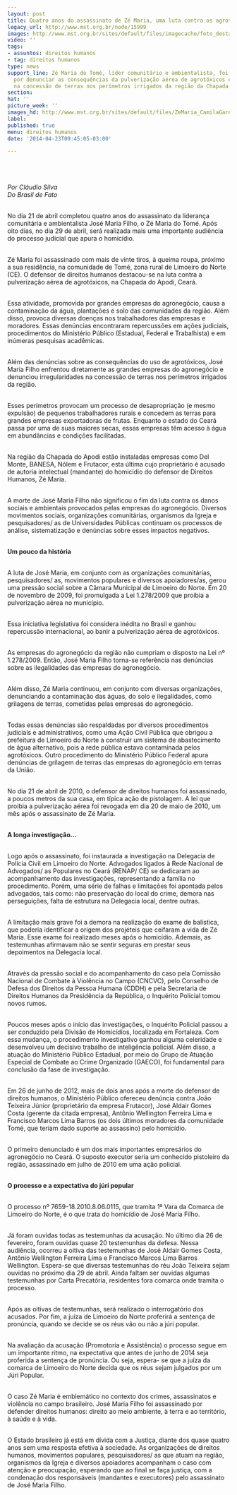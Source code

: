 ```yaml
---
layout: post
title: Quatro anos do assassinato de Zé Maria, uma luta contra os agrotóxicos e justiça
legacy_url: http://www.mst.org.br/node/15999
images: http://www.mst.org.br/sites/default/files/imagecache/foto_destaque/ZeMaria_CamilaGarcia.JPG
video: ''
tags:
- assuntos: direitos humanos
- tag: direitos humanos
type: news
support_line: Zé Maria do Tomé, líder comunitário e ambientalista, foi assassinado
  por denunciar as consequências da pulverização aérea de agrotóxicos e irregularidades
  na concessão de terras nos perímetros irrigados da região da Chapada do Apodi, Ceará.
section: 
hat: ''
picture_week: ''
images_hd: http://www.mst.org.br/sites/default/files/ZeMaria_CamilaGarcia.JPG
label: 
published: true
menu: direitos humanos
date: '2014-04-23T09:45:05-03:00'

---
```

<p><em><img style="margin: 10px;" src="http://www.mst.org.br/sites/default/files/ZeMaria_CamilaGarcia.JPG" alt=""><br><br></em></p><p><em>Por Cláudio Silva<br>Do Brasil de Fato</em></p><p><br>No dia 21 de abril completou quatro anos do assassinato da liderança comunitária e ambientalista José Maria Filho, o Zé Maria do Tomé. Após oito dias, no dia 29 de abril, será realizada mais uma importante audiência do processo judicial que apura o homicídio.</p><p><br>Zé Maria foi assassinado com mais de vinte tiros, à queima roupa, próximo a sua residência, na comunidade de Tomé, zona rural de Limoeiro do Norte (CE). O defensor de direitos humanos destacou-se na luta contra a pulverização aérea de agrotóxicos, na Chapada do Apodi, Ceará.</p><p><br>Essa atividade, promovida por grandes empresas do agronegócio, causa a contaminação da água, plantações e solo das comunidades da região. Além disso, provoca diversas doenças nos trabalhadores das empresas e moradores. Essas denúncias encontraram repercussões em ações judiciais, procedimentos do Ministério Público (Estadual, Federal e Trabalhista) e em inúmeras pesquisas acadêmicas.</p><p><br>Além das denúncias sobre as consequências do uso de agrotóxicos, José Maria Filho enfrentou diretamente as grandes empresas do agronegócio e denunciou irregularidades na concessão de terras nos perímetros irrigados da região.</p><p><br>Esses perímetros provocam um processo de desapropriação (e mesmo expulsão) de pequenos trabalhadores rurais e concedem as terras para grandes empresas exportadoras de frutas. Enquanto o estado do Ceará passa por uma de suas maiores secas, essas empresas têm acesso à água em abundâncias e condições facilitadas.</p><p><br>Na região da Chapada do Apodi estão instaladas empresas como Del Monte, BANESA, Nólem e Frutacor, esta última cujo proprietário é acusado de autoria intelectual (mandante) do homicídio do defensor de Direitos Humanos, Zé Maria.</p><p><br>A morte de José Maria Filho não significou o fim da luta contra os danos sociais e ambientais provocados pelas empresas do agronegócio. Diversos movimentos sociais, organizações comunitárias, organismos da Igreja e pesquisadores/ as de Universidades Públicas continuam os processos de análise, sistematização e denúncias sobre esses impactos negativos.</p><p><br><strong>Um pouco da história</strong></p><p><br>A luta de José Maria, em conjunto com as organizações comunitárias, pesquisadores/ as, movimentos populares e diversos apoiadores/as, gerou uma pressão social sobre a Câmara Municipal de Limoeiro do Norte. Em 20 de novembro de 2009, foi promulgada a Lei 1.278/2009 que proibia a pulverização aérea no município.</p><p><br>Essa iniciativa legislativa foi considera inédita no Brasil e ganhou repercussão internacional, ao banir a pulverização aérea de agrotóxicos.</p><p><br>As empresas do agronegócio da região não cumpriam o disposto na Lei nº 1.278/2009. Então, José Maria Filho torna-se referência nas denúncias sobre as ilegalidades das empresas do agronegócio.</p><p><br>Além disso, Zé Maria continuou, em conjunto com diversas organizações, denunciando a contaminação das águas, do solo e ilegalidades, como grilagens de terras, cometidas pelas empresas do agronegócio.</p><p><br>Todas essas denúncias são respaldadas por diversos procedimentos judiciais e administrativos, como uma Ação Civil Pública que obrigou a prefeitura de Limoeiro do Norte a construir um sistema de abastecimento de água alternativo, pois a rede pública estava contaminada pelos agrotóxicos. Outro procedimento do Ministério Público Federal apura denúncias de grilagem de terras das empresas do agronegócio em terras da União.</p><p><br>No dia 21 de abril de 2010, o defensor de direitos humanos foi assassinado, a poucos metros da sua casa, em típica ação de pistolagem. A lei que proibia a pulverização aérea foi revogada em dia 20 de maio de 2010, um mês após o assassinato de Zé Maria.</p><p><br><strong>A longa investigação…</strong></p><p><br>Logo após o assassinato, foi instaurada a investigação na Delegacia de Polícia Civil em Limoeiro do Norte. Advogados ligados à Rede Nacional de Advogados/ as Populares no Ceará (RENAP/ CE) se dedicaram ao acompanhamento das investigações, representando a família no procedimento. Porém, uma série de falhas e limitações foi apontada pelos advogados, tais como: não preservação do local do crime, demora nas perseguições, falta de estrutura na Delegacia local, dentre outras.</p><p><br>A limitação mais grave foi a demora na realização do exame de balística, que poderia identificar a origem dos projéteis que ceifaram a vida de Zé Maria. Esse exame foi realizado meses após o homicídio. Ademais, as testemunhas afirmavam não se sentir seguras em prestar seus depoimentos na Delegacia local.</p><p><br>Através da pressão social e do acompanhamento do caso pela Comissão Nacional de Combate à Violência no Campo (CNCVC), pelo Conselho de Defesa dos Direitos da Pessoa Humana (CDDH) e pela Secretaria de Direitos Humanos da Presidência da República, o Inquérito Policial tomou novos rumos.</p><p><br>Poucos meses após o início das investigações, o Inquérito Policial passou a ser conduzido pela Divisão de Homicídios, localizada em Fortaleza. Com essa mudança, o procedimento investigativo ganhou alguma celeridade e desenvolveu um decisivo trabalho de inteligência policial. Além disso, a atuação do Ministério Público Estadual, por meio do Grupo de Atuação Especial de Combate ao Crime Organizado (GAECO), foi fundamental para conclusão da fase de investigação.</p><p><br>Em 26 de junho de 2012, mais de dois anos após a morte do defensor de direitos humanos, o Ministério Público ofereceu denúncia contra João Teixeira Júnior (proprietário da empresa Frutacor), José Aldair Gomes Costa (gerente da citada empresa), Antônio Wellington Ferreira Lima e Francisco Marcos Lima Barros (os dois últimos moradores da comunidade Tomé, que teriam dado suporte ao assassino) pelo homicídio.</p><p><br>O primeiro denunciado é um dos mais importantes empresários do agronegócio no Ceará. O suposto executor seria um conhecido pistoleiro da região, assassinado em julho de 2010 em uma ação policial.</p><p><strong><br>O processo e a expectativa do júri popular</strong></p><p><br>O processo nº 7659-18.2010.8.06.0115, que tramita 1ª Vara da Comarca de Limoeiro do Norte, é o que trata do homicídio de José Maria Filho.</p><p><br>Já foram ouvidas todas as testemunhas da acusação. No último dia 26 de fevereiro, foram ouvidas quase 20 testemunhas da defesa. Nessa audiência, ocorreu a oitiva das testemunhas de José Aldair Gomes Costa, Antônio Wellington Ferreira Lima e Francisco Marcos Lima Barros Wellington. Espera-se que diversas testemunhas do réu João Teixeira sejam ouvidas no próximo dia 29 de abril. Ainda faltam ser ouvidas algumas testemunhas por Carta Precatória, residentes fora comarca onde tramita o processo.</p><p><br>Após as oitivas de testemunhas, será realizado o interrogatório dos acusados. Por fim, a juíza de Limoeiro do Norte proferirá a sentença de pronúncia, quando se decide se os réus vão ou não a júri popular.</p><p><br>Na avaliação da acusação (Promotoria e Assistência) o processo segue em um importante ritmo, na expectativa que antes de junho de 2014 seja proferida a sentença de pronúncia. Ou seja, espera- se que a juíza da comarca de Limoeiro do Norte decida que os réus sejam julgados por um Júri Popular.</p><p><br>O caso Zé Maria é emblemático no contexto dos crimes, assassinatos e violência no campo brasileiro. José Maria Filho foi assassinado por defender direitos humanos: direito ao meio ambiente, à terra e ao território, à saúde e à vida.</p><p><br>O Estado brasileiro já está em dívida com a Justiça, diante dos quase quatro anos sem uma resposta efetiva à sociedade. As organizações de direitos humanos, movimentos populares, pesquisadores/ as que atuam na região, organismos da Igreja e diversos apoiadores acompanham o caso com atenção e preocupação, esperando que ao final se faça justiça, com a condenação dos responsáveis (mandantes e executores) pelo assassinato de José Maria Filho.</p>
